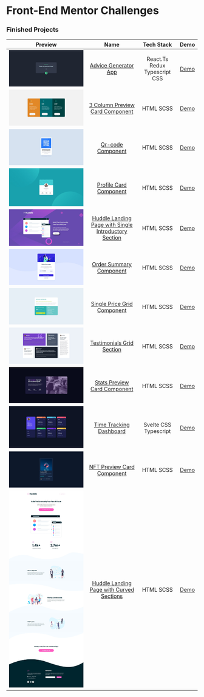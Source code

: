 # Front-End Mentor Challenges


### Finished Projects

**Preview** | **Name** | **Tech Stack** | **Demo**
:---: | :---: | :---: | :---:
![Advice Generator App](./assets/advice-generator.jpeg) | [Advice Generator App](./advice-generator-app/) | React.Ts Redux Typescript CSS | [Demo](https://frontend-mentor-challenges-hjok575pd-lnwtxn.vercel.app/)
![3 Column Preview Card Component](./assets/three-col.jpeg) | [3 Column Preview Card Component](./3-column-preview-card-component/) | HTML SCSS | [Demo](https://three-col-preview-card-kittonn-dd2p6us0s-lnwtxn.vercel.app/)
![Qr-code Component](./assets/qrcode.jpeg) | [Qr-code Component](./qr-code-component/) | HTML SCSS | [Demo](https://qrcode-kittonn.netlify.app)
![Profile Card Component](./assets/profile-card.jpeg) | [Profile Card Component](./profile-card-component/) | HTML SCSS | [Demo](https://profile-card-kittonn-mrgdyc66y-lnwtxn.vercel.app/)
![Huddle Landing Page with Single Introductory Section](./assets/huddle-landing.jpeg) | [Huddle Landing Page with Single Introductory Section](./huddle-landing-page-with-single-introductory-section/) | HTML SCSS | [Demo](https://huddle-landing-kittonn.netlify.app/)
![Order Summary Component](./assets/order-summary.jpeg) | [Order Summary Component](./order-summary-component/) | HTML SCSS | [Demo](https://order-summary-kittonn.netlify.app)
![Single Price Grid Component](./assets/single-price-card.jpeg) | [Single Price Grid Component](./single-price-grid-component/) | HTML SCSS | [Demo](https://single-price-grid-kittonn.netlify.app)
![Testimonials Grid Section](./assets/Testimonials-grid.jpeg) | [Testimonials Grid Section](./testimonials-grid-section/) | HTML SCSS | [Demo](https://testimonials-grid-kittonn.netlify.app)
![Stats Preview Card Component](./assets/stat%20preview.jpeg) | [Stats Preview Card Component](./stats-preview-card-component/) | HTML SCSS | [Demo](https://stats-preview-card-kittonn.netlify.app)
![Time Tracking Dashboard](./assets/time-tracking.jpeg) | [Time Tracking Dashboard](./time-tracking-dashboard/) | Svelte CSS Typescript | [Demo](https://time-tracking-kittonn.netlify.app/)
![NFT Preview Card Component](./assets/nft-preview-card.jpeg) | [NFT Preview Card Component](./nft-preview-card-component/) | HTML SCSS | [Demo](https://nft-preview-kittonn.netlify.app/)
![Huddle Landing Page with Curved Sections](./assets/huddle-landing-curved-section.jpeg) | [Huddle Landing Page with Curved Sections](./huddle-landing-page-with-curved-sections/) | HTML SCSS | [Demo](https://huddle-landing-curved-kittonn.netlify.app)